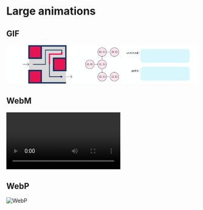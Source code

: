 # Large animations

## GIF

![GIF](images/MazeScene.gif)

## WebM

![WebM](images/MazeScene.webm)

## WebP

![WebP](images/MazeScene.webp)